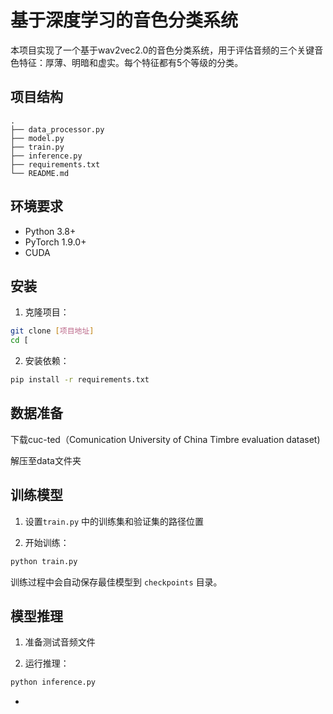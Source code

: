 # 基于深度学习的音色分类系统

本项目实现了一个基于wav2vec2.0的音色分类系统，用于评估音频的三个关键音色特征：厚薄、明暗和虚实。每个特征都有5个等级的分类。

## 项目结构

```
.
├── data_processor.py    
├── model.py            
├── train.py           
├── inference.py       
├── requirements.txt   
└── README.md         
```

## 环境要求

- Python 3.8+
- PyTorch 1.9.0+
- CUDA 

## 安装

1. 克隆项目：
```bash
git clone [项目地址]
cd [
```

2. 安装依赖：
```bash
pip install -r requirements.txt
```

## 数据准备

下载cuc-ted（Comunication University of China Timbre evaluation dataset)

解压至data文件夹

## 训练模型

1. 设置`train.py` 中的训练集和验证集的路径位置

2. 开始训练：
```bash
python train.py
```

训练过程中会自动保存最佳模型到 `checkpoints` 目录。

## 模型推理

1. 准备测试音频文件

2. 运行推理：
```bash
python inference.py
```

- 